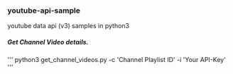 ### youtube-api-sample
youtube data api (v3) samples in python3

##### Get Channel Video details.

'''
python3 get_channel_videos.py -c 'Channel Playlist ID' -i 'Your API-Key'
'''
